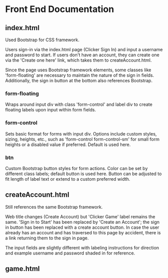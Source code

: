 # Front End Documentation

## index.html
Used Bootstrap for CSS framework. 

Users sign-in via the index.html page (Clicker Sign In) and input a username and password to start. If users
don't have an account, they can create one via the 'Create one here' link, which takes them to createAccount.html.

Since the page uses Bootstrap framework elements, some classes like 'form-floating' are necessary to maintain
the nature of the sign in fields. Additionally, the sign in button at the bottom also references Bootstrap.

### form-floating
Wraps around input div with class 'form-control' and label div to create floating labels upon input within form fields.

### form-control
Sets basic format for forms with input div. Options include custom styles, sizing, heights, etc., such as 'form-control
form-control-sm' for small form heights or a disabled value if preferred. Default is used here.

### btn
Custom Bootstrap button styles for form actions. Color can be set by different class labels; default button is used here. Button
can be adjusted to fit length of label text or extend to a custom preferred width.

## createAccount.html
Still references the same Bootstrap framework.

Web title changes (Create Account) but 'Clicker Game' label remains the same. 'Sign in to Start' has been replaced
by 'Create an Account'; the sign in button has been replaced with a create account button. In case the user already has
an account and has traversed to this page by accident, there is a link returning them to the sign in page.

The input fields are slightly different with labeling instructions for direction and example username and password shaded
in for reference.

## game.html